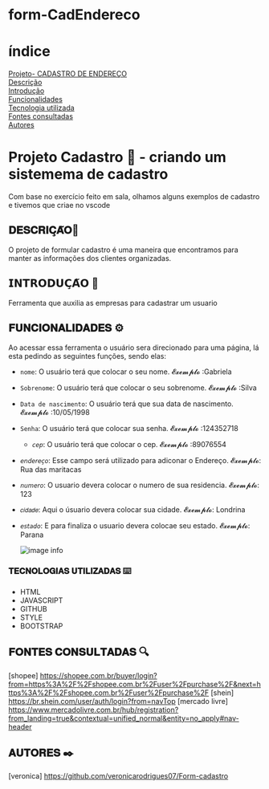 # form-CadEndereco 
# índice
[Projeto- CADASTRO DE ENDEREÇO](#projeto---cad-de--endereço)  
[Descrição](#descri%C3%A7%C3%A3o)  
[Introdução](#introdu%C3%A7%C3%A3o)  
[Funcionalidades](#funcionalidades)  
[Tecnologia utilizada](#tecnologia-utilizadas)  
[Fontes consultadas](#fontes-consultadas)  
[Autores](#autores)  

# Projeto Cadastro 🚀 - criando um sistemema de cadastro
Com base no exercício feito em sala, olhamos alguns exemplos de cadastro e tivemos que criae no vscode
## 𝐃𝐄𝐒𝐂𝐑𝐈𝐂̧𝐀̃𝐎📝
 O projeto de formular cadastro é uma maneira que encontramos para manter as informações dos clientes organizadas.

 ## 𝗜𝗡𝗧𝗥𝗢𝗗𝗨𝗖̧𝗔̃𝗢 📌
Ferramenta que auxilia as empresas para cadastrar um usuario

## 𝐅𝐔𝐍𝐂𝐈𝐎𝐍𝐀𝐋𝐈𝐃𝐀𝐃𝐄𝐒  ⚙️
Ao acessar essa ferramenta o usuário sera direcionado para uma página, lá esta pedindo as seguintes funções, sendo elas: 
- `nome`: O usuário terá que colocar o seu nome. 𝓔𝔁𝓮𝓶𝓹𝓵𝓸 :Gabriela
- `Sobrenome`: O usuário terá que colocar o seu sobrenome. 𝓔𝔁𝓮𝓶𝓹𝓵𝓸 :Silva
- `Data de nascimento`: O usuário terá que sua data de nascimento. 𝓔𝔁𝓮𝓶𝓹𝓵𝓸 :10/05/1998
- `Senha`: O usuário terá que colocar sua senha. 𝓔𝔁𝓮𝓶𝓹𝓵𝓸 :124352718 
  - `𝘤𝘦𝘱`: O usuário terá que colocar o cep. 𝓔𝔁𝓮𝓶𝓹𝓵𝓸 :89076554  
 -  `𝘦𝘯𝘥𝘦𝘳𝘦𝘤̧𝘰`: Esse campo será utilizado para adiconar o Endereço. 𝓔𝔁𝓮𝓶𝓹𝓵𝓸: Rua das maritacas  
  - `𝘯𝘶𝘮𝘦𝘳𝘰`: O usuario devera colocar o numero de sua residencia. 𝓔𝔁𝓮𝓶𝓹𝓵𝓸: 123
   - `𝑐𝑖𝑑𝑎𝑑𝑒​`: Aqui o úsuario devera colocar sua cidade. 𝓔𝔁𝓮𝓶𝓹𝓵𝓸: Londrina
 - `𝘦𝘴𝘵𝘢𝘥𝘰`:  E para finaliza o usuario devera colocae seu estado. 𝓔𝔁𝓮𝓶𝓹𝓵𝓸: Parana

    ![image info](img/Gravando-2023-10-04-113117.gif)
 
 ### 𝐓𝐄𝐂𝐍𝐎𝐋𝐎𝐆𝐈𝐀𝐒 𝐔𝐓𝐈𝐋𝐈𝐙𝐀𝐃𝐀𝐒 ⌨️
 * HTML
 * JAVASCRIPT
 * GITHUB
 * STYLE
 * BOOTSTRAP

## 𝐅𝐎𝐍𝐓𝐄𝐒 𝐂𝐎𝐍𝐒𝐔𝐋𝐓𝐀𝐃𝐀𝐒 🔍
[shopee] https://shopee.com.br/buyer/login?from=https%3A%2F%2Fshopee.com.br%2Fuser%2Fpurchase%2F&next=https%3A%2F%2Fshopee.com.br%2Fuser%2Fpurchase%2F
[shein] https://br.shein.com/user/auth/login?from=navTop
[mercado livre] https://www.mercadolivre.com.br/hub/registration?from_landing=true&contextual=unified_normal&entity=no_apply#nav-header

## 𝐀𝐔𝐓𝐎𝐑𝐄𝐒 ✒️
[veronica] https://github.com/veronicarodrigues07/Form-cadastro

